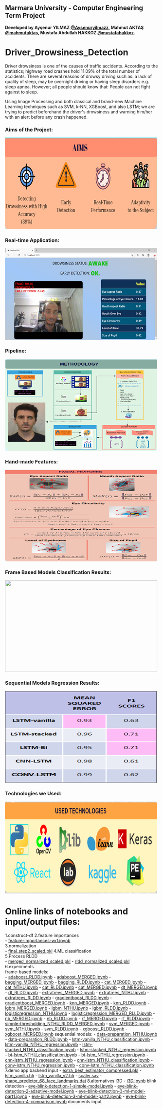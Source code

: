 ## Marmara University - Computer Engineering Term Project
**Developed by Ayşenur YILMAZ [@Aysenuryilmazz](https://github.com/Aysenuryilmazz), Mahmut AKTAŞ [@mahmutaktas](https://github.com/mahmutaktas), Mustafa Abdullah HAKKOZ [@mustafahakkoz](https://github.com/mustafahakkoz).**

# Driver_Drowsiness_Detection
Driver drowsiness is one of the causes of traffic accidents. According to the statistics; highway road crashes hold 11.09% of the total number of accidents. There are several reasons of drowsy driving such as: a lack of quality of sleep, may be overnight driving or having sleep disorders e.g. sleep apnea. However; all people should know that: People can not fight against to sleep. 

Using Image Processing and both classical and brand-new Machine Learning techniques such as SVM, k-NN, XGBoost, and also LSTM; we are trying to predict beforehand the driver's drowsiness and warning him/her with an alert before any crash happened. 

### Aims of the Project:
<img src="https://github.com/Aysenuryilmazz/Driver_Drowsiness_Detection/blob/master/images/aims.png" width="500" height="300" />  

### Real-time Application:
<img src="https://github.com/Aysenuryilmazz/Driver_Drowsiness_Detection/blob/master/images/app.png" width="500" height="300" />  

### Pipeline:
<img src="https://github.com/Aysenuryilmazz/Driver_Drowsiness_Detection/blob/master/images/methodology.png" width="500" height="300" />  

### Hand-made Features:
<img src="https://github.com/Aysenuryilmazz/Driver_Drowsiness_Detection/blob/master/images/features.png" width="500" height="300" />  

### Frame Based Models Classification Results:
<img src="https://github.com/Aysenuryilmazz/Driver_Drowsiness_Detection/blob/master/images/framebasedresults.png" width="500" height="300" />  

### Sequential Models Regression Results:  
<img src="https://github.com/Aysenuryilmazz/Driver_Drowsiness_Detection/blob/master/images/sequentialresults.png" width="500" height="300" />

### Technologies we Used:  
<img src="https://github.com/Aysenuryilmazz/Driver_Drowsiness_Detection/blob/master/images/technologies.png" width="500" height="300" />

# Online links of notebooks and input/output files:
1.construct-df
2.feature importances  
	- [feature-importances-wrf.ipynb](https://www.kaggle.com/hakkoz/feature-importances-wrf?scriptVersionId=34271902)  
3.normalization  
	- [final_step2_scaled.pkl](https://drive.google.com/file/d/1C2LJzimJQrjW0x_dymkIGsxlxycL1Wxe/view?usp=sharing)
4.ML classification  
5.Process RLDD  
	- [merged_normalized_scaled.pkl](https://drive.google.com/file/d/1kuchEW2wRLup1veVM8M01ilE5R9LbjTC/view?usp=sharing)
	- [rldd_normalized_scaled.pkl](https://drive.google.com/file/d/11H8Duy34HDfgpTX6RuGhD86eBVbv4wAq/view?usp=sharing)
6.experiments  
	frame-based models:  
		- [adaboost_RLDD.ipynb](https://www.kaggle.com/aysenur95/ddd-1-adaboost?scriptVersionId=50447882)
		- [adaboost_MERGED.ipynb](https://www.kaggle.com/ayenurylmaz/ddd-1-merged-adaboost?scriptVersionId=50448464)
		- [bagging_MERGED.ipynb](https://www.kaggle.com/mahmutaktas/bagging?scriptVersionId=50660571)
		- [bagging_RLDD.ipynb](https://www.kaggle.com/mahmutaktas/bagging?scriptVersionId=50663317)
		- [cat_MERGED.ipynb](https://www.kaggle.com/areukolateamleader/ddd-cat-merged?scriptVersionId=54162298)
		- [cat_NTHU.ipynb](https://www.kaggle.com/hakkoz/ddd-cat?scriptVersionId=46086747)
		- [cat_RLDD.ipynb](https://www.kaggle.com/areukolateamleader/ddd-cat-rldd?scriptVersionId=50466489)
		- [cat_MERGED.ipynb](https://www.kaggle.com/hakkoz/ddd-cat-merged?scriptVersionId=51105945)
		- [dt_MERGED.ipynb](https://www.kaggle.com/hakkoz/ddd-dt-merged?scriptVersionId=50861654)
		- [dt_RLDD.ipynb](https://www.kaggle.com/areukolateamleader/ddd-dt-rldd?scriptVersionId=50861827)
		- [extratrees_MERGED.ipynb](https://www.kaggle.com/mahmutaktas/extratrees-merged?scriptVersionId=51219411)
		- [extratrees_NTHU.ipynb](https://www.kaggle.com/mahmutaktas/extratrees-merged?scriptVersionId=46607446)
		- [extratrees_RLDD.ipynb](https://www.kaggle.com/mahmutaktas/extratrees-merged?scriptVersionId=51197949)
		- [gradientboost_RLDD.ipynb](https://www.kaggle.com/aysenur95/ddd-3-gradientboost?scriptVersionId=50668573)
		- [gradientboost_MERGED.ipynb](https://www.kaggle.com/ayenurylmaz/ddd-3-merged-gradientboost?scriptVersionId=50668190)
		- [knn_MERGED.ipynb](https://www.kaggle.com/hakkoz/ddd-knn-merged?scriptVersionId=51032671)
		- [knn_RLDD.ipynb](https://www.kaggle.com/areukolateamleader/ddd-knn-rldd?scriptVersionId=51032718)
		- [lgbm_MERGED.ipynb](https://www.kaggle.com/hakkoz/ddd-lgbm-merged?scriptVersionId=50646572)
		- [lgbm_NTHU.ipynb](https://www.kaggle.com/hakkoz/ddd-lgbm?scriptVersionId=46157187)
		- [lgbm_RLDD.ipynb](https://www.kaggle.com/hakkoz/ddd-lgbm-rldd?scriptVersionId=50571554)
		- [logisticregression_NTHU.ipynb](https://www.kaggle.com/mahmutaktas/logistic-regression?scriptVersionId=46107245)
		- [logisticregression_MERGED_RLLD.ipynb](https://www.kaggle.com/mahmutaktas/logistic-regression?scriptVersionId=50580265)
		- [nb_MERGED.ipynb](https://www.kaggle.com/hakkoz/ddd-nb-merged?scriptVersionId=50895396)
		- [nb_RLDD.ipynb](https://www.kaggle.com/areukolateamleader/ddd-nb-rldd?scriptVersionId=50895404)
		- [rf_MERGED.ipynb](https://www.kaggle.com/hakkoz/ddd-rf-merged?scriptVersionId=50484514)
		- [rf_RLDD.ipynb](https://www.kaggle.com/hakkoz/ddd-rf-rldd?scriptVersionId=50470032)
		- [simple-thresholding_NTHU_RLDD_MERGED.ipynb](https://www.kaggle.com/hakkoz/ddd-simple-thresholding?scriptVersionId=54076183)
		- [svm_MERGED.ipynb](https://www.kaggle.com/hakkoz/ddd-svm-merged?scriptVersionId=50777370)
		- [svm_NTHU.ipynb](https://www.kaggle.com/hakkoz/ddd-svm?scriptVersionId=46708013)
		- [svm_RLDD.ipynb](https://www.kaggle.com/areukolateamleader/ddd-svm-rldd?scriptVersionId=50777434)
		- [xgboost_RLDD.ipynb](https://www.kaggle.com/aysenur95/ddd-2-xgboost?scriptVersionId=50448417)
		- [xgboost_MERGED.ipynb](https://www.kaggle.com/ayenurylmaz/ddd-2-merged-xgboost?scriptVersionId=50461390)
	sequential models: 
		- [data-preparation_NTHU.ipynb](https://www.kaggle.com/hakkoz/ddd-data-preparation-nthu?scriptVersionId=51800323)
		- [data-preparation_RLDD.ipynb](https://www.kaggle.com/hakkoz/ddd-data-preparation-rldd?scriptVersionId=54229330)
		- [lstm-vanilla_NTHU_classification.ipynb](https://www.kaggle.com/mahmutaktas/ddd-lstm-vanilla?scriptVersionId=52379983)
		- [lstm-vanilla_NTHU_regression.ipynb](https://www.kaggle.com/mahmutaktas/ddd-lstm-vanilla?scriptVersionId=52176732)
		- [lstm-stacked_NTHU_classification.ipynb](https://www.kaggle.com/hakkoz/ddd-lstm-stacked-v2?scriptVersionId=54162148)
		- [lstm-stacked_NTHU_regression.ipynb]()
		- [bi-lstm_NTHU_classification.ipynb](https://www.kaggle.com/ayenurylmaz/new-bi-lstm?scriptVersionId=52379921)
		- [bi-lstm_NTHU_regression.ipynb](https://www.kaggle.com/ayenurylmaz/new-bi-lstm?scriptVersionId=52379921)
		- [cnn-lstm_NTHU_regression.ipynb]()
		- [cnn-lstm_NTHU_classification.ipynb]()
		- [conv-lstm_NTHU_regression.ipynb]()
		- [conv-lstm_NTHU_classification.ipynb]()
7.demo app
	backend
		input
			- [extra_best_estimator_compressed.pkl](https://drive.google.com/file/d/10sHLRFmnrN2DGokRhbxq6HIi5eV9dP-F/view?usp=sharing)
			- [lstm_vanilla.h5](https://drive.google.com/file/d/1q8_6beWeaJTrjRK70bmVGWB98C0KWUp9/view?usp=sharing)
			- [lstm_vanilla_v2.h5](https://drive.google.com/file/d/1R2aQ_3uHQ6CmPLtiWpxQ73zwlW93qAUG/view?usp=sharing)
			- [scaler.sav](https://drive.google.com/file/d/1vVQ74ceLrpgHEoe6KDKbtBV_OWZOiTGq/view?usp=sharing)
			- [shape_predictor_68_face_landmarks.dat](https://drive.google.com/file/d/1nMDw4F7V-8JD1OKjVymd1xYx3cTRjEw9/view?usp=sharing)
8.alternatives
	I3D
		- [i3D.ipynb](https://www.kaggle.com/hakkoz/i3d-mustafa?scriptVersionId=49546861)
	blink detection
		- [eye-blink-detection-1-simple-model.ipynb](https://www.kaggle.com/hakkoz/eye-blink-detection-1-simple-model)
		- [eye-blink-detection-2-adaptive-model.ipynb](https://www.kaggle.com/hakkoz/eye-blink-detection-2-adaptive-model-v2)
		- [eye-blink-detection-3-ml-model-part1.ipynb](https://www.kaggle.com/hakkoz/eye-blink-detection-3-ml-model-part1)
		- [eye-blink-detection-3-ml-model-part2.ipynb](https://www.kaggle.com/hakkoz/eye-blink-detection-3-ml-model-part2)
		- [eye-blink-detection-4-comparison.ipynb](https://www.kaggle.com/hakkoz/eye-blink-detection-4-comparison)
documents
input
	
